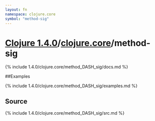 ```yaml
---
layout: fn
namespace: clojure.core
symbol: "method-sig"
---
```


# [Clojure 1.4.0](../../)/[clojure.core](../)/method-sig

{% include 1.4.0/clojure.core/method_DASH_sig/docs.md %}

##Examples

{% include 1.4.0/clojure.core/method_DASH_sig/examples.md %}
## Source
{% include 1.4.0/clojure.core/method_DASH_sig/src.md %}

